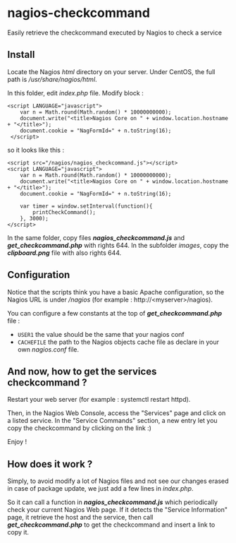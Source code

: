 # nagios-checkcommand
Easily retrieve the checkcommand executed by Nagios to check a service

## Install
Locate the Nagios *html* directory on your server. Under CentOS, the full path is */usr/share/nagios/html*.

In this folder, edit *index.php* file. Modify block :
```
<script LANGUAGE="javascript">
	var n = Math.round(Math.random() * 10000000000);
	document.write("<title>Nagios Core on " + window.location.hostname + "</title>");
	document.cookie = "NagFormId=" + n.toString(16);
 </script>
```
so it looks like this : 
```
<script src="/nagios/nagios_checkcommand.js"></script>
<script LANGUAGE="javascript">
	var n = Math.round(Math.random() * 10000000000);
	document.write("<title>Nagios Core on " + window.location.hostname + "</title>");
	document.cookie = "NagFormId=" + n.toString(16);

	var timer = window.setInterval(function(){
		printCheckCommand();
	}, 3000);
</script>
```

In the same folder, copy files **_nagios_checkcommand.js_** and **_get_checkcommand.php_** with rights 644.
In the subfolder *images*, copy the **_clipboard.png_** file with also rights 644.

## Configuration
Notice that the scripts think you have a basic Apache configuration, so the Nagios URL is under */nagios* (for example : http://\<myserver\>/nagios).

You can configure a few constants at the top of **_get_checkcommand.php_** file :
- `USER1` the value should be the same that your nagios conf
- `CACHEFILE` the path to the Nagios objects cache file as declare in your own *nagios.conf* file.

## And now, how to get the services checkcommand ?
Restart your web server (for example : systemctl restart httpd).

Then, in the Nagios Web Console, access the "Services" page and click on a listed service. 
In the "Service Commands" section, a new entry let you copy the checkcommand by clicking on the link :)

Enjoy !

## How does it work ? 
Simply, to avoid modify a lot of Nagios files and not see our changes erased in case of package update, we just add a few lines in *index.php*.

So it can call a function in **_nagios_checkcommand.js_** which periodically check your current Nagios Web page. If it detects the "Service Information" page, it retrieve the host and the service, then call **_get_checkcommand.php_** to get the checkcommand and insert a link to copy it.
